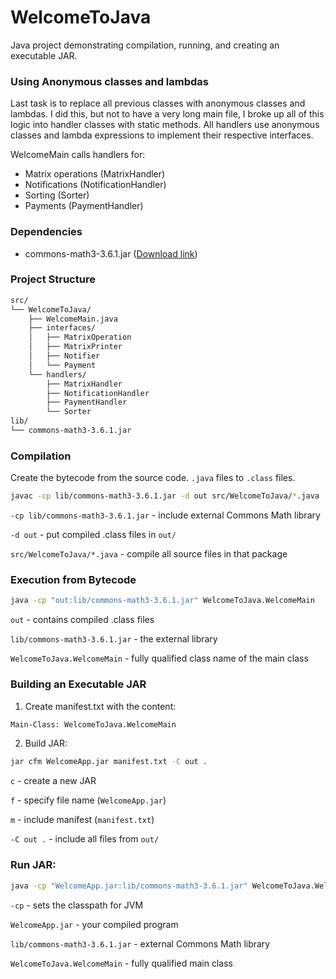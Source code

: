 # WelcomeToJava

Java project demonstrating compilation, running, and creating an executable JAR.

### Using Anonymous classes and lambdas
Last task is to replace all previous classes with anonymous classes and lambdas. I did this, but not to have a very long
main file, I broke up all of this logic into handler classes with static methods. All handlers use anonymous classes and
lambda expressions to implement their respective interfaces.

WelcomeMain calls handlers for:

- Matrix operations (MatrixHandler)
- Notifications (NotificationHandler)
- Sorting (Sorter)
- Payments (PaymentHandler)


### Dependencies
- commons-math3-3.6.1.jar ([Download link](https://dlcdn.apache.org//commons/math/binaries/commons-math3-3.6.1-bin.zip))

### Project Structure
```bash 
src/
└── WelcomeToJava/
    ├── WelcomeMain.java
    ├── interfaces/
    │   ├── MatrixOperation
    │   ├── MatrixPrinter
    │   ├── Notifier
    │   └── Payment
    └── handlers/
        ├── MatrixHandler
        ├── NotificationHandler
        ├── PaymentHandler
        └── Sorter
lib/
└── commons-math3-3.6.1.jar
```

### Compilation
Create the bytecode from the source code. `.java` files to `.class` files.
```bash
javac -cp lib/commons-math3-3.6.1.jar -d out src/WelcomeToJava/*.java
```
`-cp lib/commons-math3-3.6.1.jar` -  include external Commons Math library 

`-d out` - put compiled .class files in `out/`

`src/WelcomeToJava/*.java` - compile all source files in that package


### Execution from Bytecode
```bash 
java -cp "out:lib/commons-math3-3.6.1.jar" WelcomeToJava.WelcomeMain
```
`out` - contains compiled .class files

`lib/commons-math3-3.6.1.jar` - the external library

`WelcomeToJava.WelcomeMain` - fully qualified class name of the main class


### Building an Executable JAR
1. Create manifest.txt with the content:
```bash
Main-Class: WelcomeToJava.WelcomeMain
```
2. Build JAR:
```bash
jar cfm WelcomeApp.jar manifest.txt -C out .
```
`c` - create a new JAR

`f` - specify file name (`WelcomeApp.jar`)

`m` - include manifest (`manifest.txt`)

`-C out .` - include all files from `out/`


### Run JAR:
```bash
java -cp "WelcomeApp.jar:lib/commons-math3-3.6.1.jar" WelcomeToJava.WelcomeMain
```

`-cp` - sets the classpath for JVM

`WelcomeApp.jar` - your compiled program

`lib/commons-math3-3.6.1.jar` - external Commons Math library

`WelcomeToJava.WelcomeMain` - fully qualified main class
